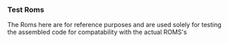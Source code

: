 ### Test Roms

The Roms here are for reference purposes and
are used solely for testing the assembled code 
for compatability with the actual ROMS's
